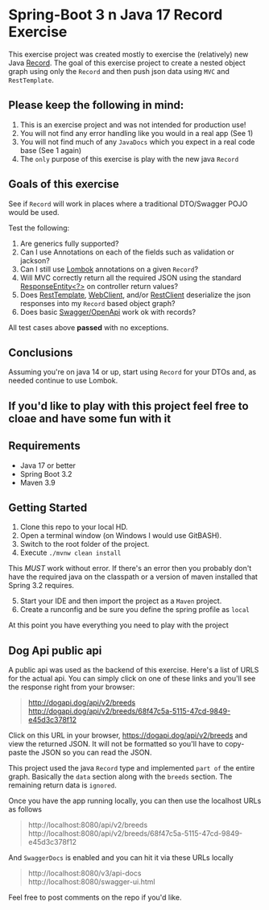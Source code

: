 # Spring-Boot 3 n Java 17 Record Exercise

This exercise project was created mostly to exercise the (relatively) new Java [Record](https://www.baeldung.com/java-record-keyword).  The goal of this exercise project to create a nested object graph using only the `Record`
and then push json data using `MVC` and `RestTemplate`. 

## Please keep the following in mind:  
1. This is an exercise project and was not intended for production use!
2. You will not find any error handling like you would in a real app (See 1)
3. You will not find much of any `JavaDocs` which you expect in a real code base (See 1 again)
4. The `only` purpose of this exercise is play with the new java `Record`


## Goals of this exercise  
See if `Record` will work in places where a traditional DTO/Swagger POJO would be used.

Test the following:  
1. Are generics fully supported?
2. Can I use Annotations on each of the fields such as validation or jackson?
3. Can I still use [Lombok](https://www.baeldung.com/intro-to-project-lombok) annotations on a given `Record`?
4. Will MVC correctly return all the required JSON using the standard [ResponseEntity<?>](https://www.baeldung.com/spring-response-entity) on controller return values?
5. Does [RestTemplate](https://www.baeldung.com/rest-template), [WebClient](https://www.baeldung.com/spring-5-webclient), and/or [RestClient](https://www.baeldung.com/spring-boot-restclient) deserialize the json responses into my `Record` based object graph?
6. Does basic [Swagger/OpenApi]([here](https://howtodoinjava.com/spring-boot/springdoc-openapi-rest-documentation/)) work ok with records?

All test cases above **passed** with no exceptions.  

## Conclusions  
Assuming you're on java 14 or up, start using `Record` for your DTOs and, as needed continue to use Lombok.

## If you'd like to play with this project feel free to cloae and have some fun with it

## Requirements
* Java 17 or better
* Spring Boot 3.2
* Maven 3.9

## Getting Started
1. Clone this repo to your local HD.
2. Open a terminal window (on Windows I would use GitBASH).
3. Switch to the root folder of the project.
4. Execute `./mvnw clean install`

This _MUST_ work without error.  If there's an error then you probably don't have the required java on the classpath or a version of maven installed that Spring 3.2 requires.

5. Start your IDE and then import the project as a `Maven` project.
6. Create a runconfig and be sure you define the spring profile as `local`

At this point you have everything you need to play with the project

## Dog Api public api  

A public api was used as the backend of this exercise.  Here's a list of URLS for the actual api.  You can simply click on one of these links and you'll see the response right from your browser:

> http://dogapi.dog/api/v2/breeds  
> http://dogapi.dog/api/v2/breeds/68f47c5a-5115-47cd-9849-e45d3c378f12 

Click on this URL in your browser,  https://dogapi.dog/api/v2/breeds and view the returned JSON.  It will not be formatted so you'll have to copy-paste the JSON so you can read the JSON.

This project used the java `Record` type and implemented `part of` the entire graph.  Basically the `data` section along with the `breeds` section.  The remaining return data is `ignored`.

Once you have the app running locally, you can then use the localhost URLs as follows  
> http://localhost:8080/api/v2/breeds  
> http://localhost:8080/api/v2/breeds/68f47c5a-5115-47cd-9849-e45d3c378f12

And `SwaggerDocs` is enabled and you can hit it via these URLs locally  
> http://localhost:8080/v3/api-docs  
> http://localhost:8080/swagger-ui.html

Feel free to post comments on the repo if you'd like.


